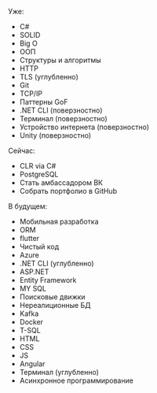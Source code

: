 
Уже:
- C#
- SOLID
- Big O
- ООП
- Структуры и алгоритмы
- HTTP
- TLS (углубленно)
- Git
- TCP/IP
- Паттерны GoF
- .NET CLI (поверзностно)
- Терминал (поверзностно)
- Устройство интернета (поверзностно)
- Unity (поверзностно)

Сейчас:
- CLR via C#
- PostgreSQL
- Стать амбассадором ВК
- Собрать портфолио в GitHub

В будущем:
- Мобильная разработка
- ORM
- flutter
- Чистый код
- Azure
- .NET CLI (углубленно)
- ASP.NET
- Entity Framework
- MY SQL
- Поисковые движки
- Нереалиционные БД
- Kafka
- Docker
- T-SQL
- HTML
- CSS
- JS
- Angular
- Терминал (углубленно)
- Асинхронное программирование

<!---
Star-Kuller/Star-Kuller is a ✨ special ✨ repository because its `README.md` (this file) appears on your GitHub profile.
You can click the Preview link to take a look at your changes.
--->


